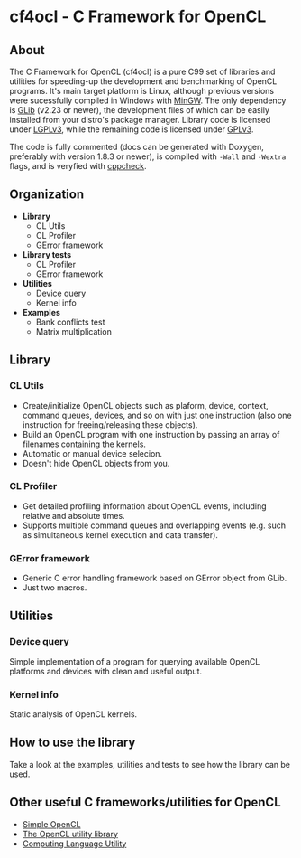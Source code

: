 cf4ocl - C Framework for OpenCL
===============================

About
-----

The C Framework for OpenCL (cf4ocl) is a pure C99 set of libraries and
utilities for speeding-up the development and benchmarking of OpenCL 
programs. It's main target platform is Linux, although previous
versions were sucessfully compiled in Windows with [MinGW](http://www.mingw.org/). 
The only dependency is [GLib](https://developer.gnome.org/glib/) (v2.23
or newer), the development files of which can be easily installed from
your distro's package manager. Library code is licensed under [LGPLv3](http://www.gnu.org/licenses/lgpl.html),
while the remaining code is licensed under [GPLv3](http://www.gnu.org/licenses/gpl.html).

The code is fully commented (docs can be generated with Doxygen, 
preferably with version 1.8.3 or newer), is compiled with `-Wall` and
`-Wextra` flags, and is veryfied with [cppcheck](http://cppcheck.sourceforge.net/).

Organization
------------

* **Library**
    * CL Utils
    * CL Profiler
    * GError framework
* **Library tests**
    * CL Profiler
    * GError framework
* **Utilities**
    * Device query
    * Kernel info
* **Examples**
    * Bank conflicts test
    * Matrix multiplication

Library
-------

### CL Utils

* Create/initialize OpenCL objects such as plaform, device, context, 
command queues, devices, and so on with just one instruction (also one
instruction for freeing/releasing these objects).
* Build an OpenCL program with one instruction by passing an array of
filenames containing the kernels.
* Automatic or manual device selecion.
* Doesn't hide OpenCL objects from you.

### CL Profiler

* Get detailed profiling information about OpenCL events, including
relative and absolute times.
* Supports multiple command queues and overlapping events (e.g. such
as simultaneous kernel execution and data transfer).

### GError framework

* Generic C error handling framework based on GError object from GLib.
* Just two macros.

Utilities
---------

### Device query

Simple implementation of a program for querying available OpenCL
platforms and devices with clean and useful output.

### Kernel info

Static analysis of OpenCL kernels.

How to use the library
----------------------

Take a look at the examples, utilities and tests to see how the 
library can be used.

Other useful C frameworks/utilities for OpenCL
----------------------------------------------

* [Simple OpenCL](http://code.google.com/p/simple-opencl/)
* [The OpenCL utility library](https://github.com/Oblomov/CLU)
* [Computing Language Utility](https://github.com/Computing-Language-Utility/CLU)
